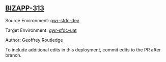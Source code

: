 ## [BIZAPP-313](https://app.salto.io/orgs/3ab0fb5b-95a7-497b-836a-2583702766e1/envs/d6da4298-a309-4acb-ac51-b65fa341b829/deployments/8fe2b7bb-d5d8-43b7-8be6-c9da7e98d435)

Source Environment: [gwr-sfdc-dev](https://app.salto.io/orgs/3ab0fb5b-95a7-497b-836a-2583702766e1/envs/032b059c-f1d8-442f-b85a-71f4b9925989) 

Target Environment: [gwr-sfdc-uat](https://app.salto.io/orgs/3ab0fb5b-95a7-497b-836a-2583702766e1/envs/d6da4298-a309-4acb-ac51-b65fa341b829) 

Author: Geoffrey Routledge

To include additional edits in this deployment, commit edits to the PR after branch.